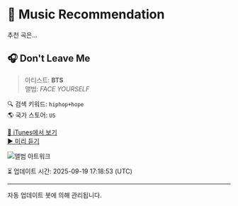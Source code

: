 
# 🎵 Music Recommendation

추천 곡은...

## 🎧 Don't Leave Me  
> 아티스트: **BTS**  
> 앨범: _FACE YOURSELF_  

🔍 검색 키워드: `hiphop+hope`  
🌎 국가 스토어: `US`

[🔗 iTunes에서 보기](https://music.apple.com/us/album/dont-leave-me/1361622149?i=1361623726&uo=4)  
[▶️ 미리 듣기](https://audio-ssl.itunes.apple.com/itunes-assets/AudioPreview115/v4/08/b9/b1/08b9b1e2-22eb-dfcd-55f8-f377ccb104f9/mzaf_17114900555321856268.plus.aac.p.m4a)

![앨범 아트워크](https://is1-ssl.mzstatic.com/image/thumb/Music125/v4/3a/49/f6/3a49f65b-600b-b220-beea-6917f2cda62b/00602567531531.rgb.jpg/100x100bb.jpg)

⏳ 업데이트 시간: 2025-09-19 17:18:53 (UTC)

---
자동 업데이트 봇에 의해 관리됩니다.

